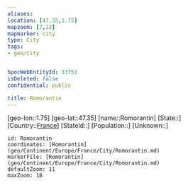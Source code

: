 ```yaml
---
aliases: 
location: [47.35,1.75]
mapzoom: [7,12] 
mapmarker: city 
type: City
tags:
- geo/City


SpocWebEntityId: 33753
isDeleted: false
confidential: public

title: Romorantin
---
```

[geo-lon::1.75]
[geo-lat::47.35]
[name::Romorantin]
[State::]
[Country::[France](geo/Continent/Europe/France.md)]
[StateId::]
[Population::]
[Unknown::]


```leaflet
id: Romorantin
coordinates: [Romorantin](geo/Continent/Europe/France/City/Romorantin.md)
markerFile: [Romorantin](geo/Continent/Europe/France/City/Romorantin.md)
defaultZoom: 11 
maxZoom: 18
```


